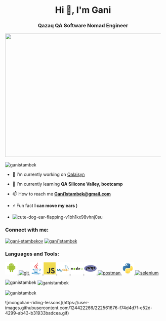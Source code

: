 <h1 align="center">Hi 👋, I'm Gani</h1>
<h3 align="center">Qazaq QA Software Nomad Engineer</h3>

<img src="https://user-images.githubusercontent.com/124422266/222565953-4866e4d0-168a-4c5d-9a24-d3d93fb18b62.gif" width="1000" height="400">

<p align="left"> <img src="https://media.tenor.com/l9fh4ZmDHIsAAAAd/mongolian-riding-lessons.gif" alt="ganistambek" /> </p>

- 🔭 I’m currently working on [Qalaisyn](qalaisyn.world)

- 🌱 I’m currently learning **QA Silicone Valley, bootcamp**

- 📫 How to reach me **Gani1stambek@gmail.com**

- ⚡ Fun fact **I can move my ears )**
- ![cute-dog-ear-flapping-v1bh1kx98vhnj0su](https://user-images.githubusercontent.com/124422266/222561290-449f348f-7c4e-4f61-b0c5-65f1a1f93f4d.gif)


<h3 align="left">Connect with me:</h3>
<p align="left">
<a href="https://linkedin.com/in/gani-stambekov" target="blank"><img align="center" src="https://raw.githubusercontent.com/rahuldkjain/github-profile-readme-generator/master/src/images/icons/Social/linked-in-alt.svg" alt="gani-stambekov" height="30" width="40" /></a>
<a href="https://www.hackerrank.com/gani1stambek" target="blank"><img align="center" src="https://raw.githubusercontent.com/rahuldkjain/github-profile-readme-generator/master/src/images/icons/Social/hackerrank.svg" alt="gani1stambek" height="30" width="40" /></a>
</p>

<h3 align="left">Languages and Tools:</h3>
<p align="left"> <a href="https://developer.android.com" target="_blank" rel="noreferrer"> <img src="https://raw.githubusercontent.com/devicons/devicon/master/icons/android/android-original-wordmark.svg" alt="android" width="40" height="40"/> </a> <a href="https://git-scm.com/" target="_blank" rel="noreferrer"> <img src="https://www.vectorlogo.zone/logos/git-scm/git-scm-icon.svg" alt="git" width="40" height="40"/> </a> <a href="https://www.java.com" target="_blank" rel="noreferrer"> <img src="https://raw.githubusercontent.com/devicons/devicon/master/icons/java/java-original.svg" alt="java" width="40" height="40"/> </a> <a href="https://developer.mozilla.org/en-US/docs/Web/JavaScript" target="_blank" rel="noreferrer"> <img src="https://raw.githubusercontent.com/devicons/devicon/master/icons/javascript/javascript-original.svg" alt="javascript" width="40" height="40"/> </a> <a href="https://www.mysql.com/" target="_blank" rel="noreferrer"> <img src="https://raw.githubusercontent.com/devicons/devicon/master/icons/mysql/mysql-original-wordmark.svg" alt="mysql" width="40" height="40"/> </a> <a href="https://nodejs.org" target="_blank" rel="noreferrer"> <img src="https://raw.githubusercontent.com/devicons/devicon/master/icons/nodejs/nodejs-original-wordmark.svg" alt="nodejs" width="40" height="40"/> </a> <a href="https://www.php.net" target="_blank" rel="noreferrer"> <img src="https://raw.githubusercontent.com/devicons/devicon/master/icons/php/php-original.svg" alt="php" width="40" height="40"/> </a> <a href="https://postman.com" target="_blank" rel="noreferrer"> <img src="https://www.vectorlogo.zone/logos/getpostman/getpostman-icon.svg" alt="postman" width="40" height="40"/> </a> <a href="https://www.python.org" target="_blank" rel="noreferrer"> <img src="https://raw.githubusercontent.com/devicons/devicon/master/icons/python/python-original.svg" alt="python" width="40" height="40"/> </a> <a href="https://www.selenium.dev" target="_blank" rel="noreferrer"> <img src="https://raw.githubusercontent.com/detain/svg-logos/780f25886640cef088af994181646db2f6b1a3f8/svg/selenium-logo.svg" alt="selenium" width="40" height="40"/> </a> </p>

<p><img align="left" src="https://github-readme-stats.vercel.app/api/top-langs?username=ganistambek&show_icons=true&locale=en&layout=compact" alt="ganistambek" /></p>

<p>&nbsp;<img align="center" src="https://github-readme-stats.vercel.app/api?username=ganistambek&show_icons=true&locale=en" alt="ganistambek" /></p>

<p><img align="center" src="https://github-readme-streak-stats.herokuapp.com/?user=ganistambek&" alt="ganistambek" /></p>![mongolian-riding-lessons](https://user-images.githubusercontent.com/124422266/222561676-f74d4d7f-e52d-4299-ab43-b31933badcea.gif)


